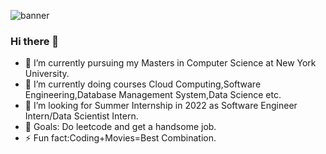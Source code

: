 ![banner](https://user-images.githubusercontent.com/85683392/147530745-79bf5e6a-a76c-4e36-b167-746c602070fb.jpg)
### Hi there 👋
- 🔭 I’m currently pursuing my Masters in Computer Science at New York University.
- 🌱 I’m currently doing courses Cloud Computing,Software Engineering,Database Management System,Data Science etc.
- 👯 I’m looking for Summer Internship in 2022 as Software Engineer Intern/Data Scientist Intern.
- 🥅 Goals: Do leetcode and get a handsome job.
- ⚡ Fun fact:Coding+Movies=Best Combination.





